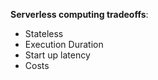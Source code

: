 
**Serverless computing tradeoffs**:
- Stateless
- Execution Duration
- Start up latency
- Costs




























